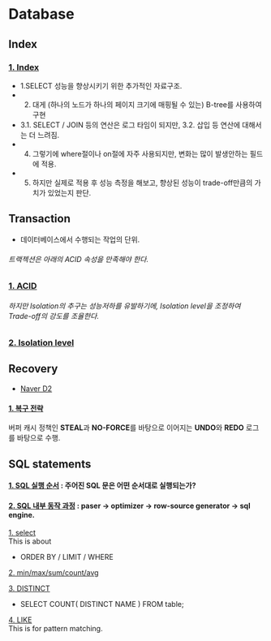 # Database

## Index  
### [1. Index](/all/index.md)  
* 1.SELECT 성능을 향상시키기 위한 추가적인 자료구조. 
* 2. 대게 (하나의 노드가 하나의 페이지 크기에 매핑될 수 있는) B-tree를 사용하여 구현  
* 3.1. SELECT / JOIN 등의 연산은 로그 타임이 되지만, 3.2. 삽입 등 연산에 대해서는 더 느려짐.
* 4. 그렇기에 where절이나 on절에 자주 사용되지만, 변화는 많이 발생안하는 필드에 적용.  
* 5. 하지만 실제로 적용 후 성능 측정을 해보고, 향상된 성능이 trade-off만큼의 가치가 있었는지 판단.  


## Transaction  
* 데이터베이스에서 수행되는 작업의 단위.  

###### 트랙젝션은 아래의 ACID 속성을 만족해야 한다.
### [1. ACID](/all/acid.md)  

###### 하지만 Isolation의 추구는 성능저하를 유발하기에, Isolation level을 조정하여 Trade-off의 강도를 조율한다.  
### [2. Isolation level](/all/isolation.md)  

## Recovery  
* [Naver D2](https://d2.naver.com/helloworld/407507)  
#### [1. 복구 전략](/all/recovery.md)  
버퍼 캐시 정책인 **STEAL**과 **NO-FORCE**를 바탕으로 이어지는 **UNDO**와 **REDO** 로그를 바탕으로 수행.  


## SQL statements  
#### [1. SQL 실행 순서](/all/sql-pr.md) : 주어진 SQL 문은 어떤 순서대로 실행되는가?  
#### [2. SQL 내부 동작 과정](/all/sql-wor.md) : paser -> optimizer -> row-source generator -> sql engine.  



[1. select](/sql/select.md)  
  This is about  
  * ORDER BY / LIMIT / WHERE  
 
 
[2. min/max/sum/count/avg](/sql/min-max-sum.md)  
   
  
[3. DISTINCT](/sql/disctinct.md)  
   * SELECT COUNT( DISTINCT NAME ) FROM table;  
   

[4. LIKE](/sql/LIKE.md)  
This is for pattern matching.  

